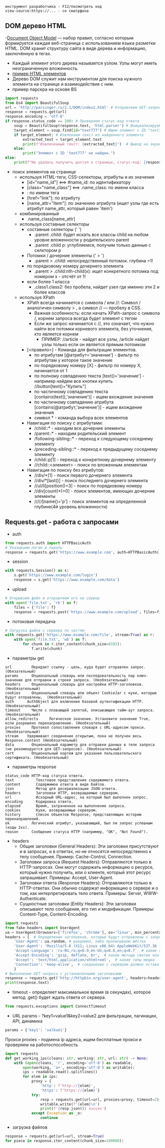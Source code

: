 ```
инструмент разработчика - F12/посмотреть код
view-source:https://... - со сматрфона
```

## DOM дерево HTML
-[Document Object Model](https://ru.wikipedia.org/wiki/Document_Object_Model) — набор правил, согласно которым формируется каждая веб-страница с использованием языка разметки HTML. DOM хранит структуру сайта в виде дерева и информацию, заключённую в тегах.
- Каждый элемент этого дерева называется узлом. Узлы могут иметь неограниченную вложенность.
- [пример HTML элементов](https://parsinger.ru/2.1/DOM/block_strok_elem.html)
- Дерево DOM служит нам инструментом для поиска нужного элемента на странице и взаимодействия с ним.
- пример парсера на основе BS

```python
import requests
from bs4 import BeautifulSoup
url = 'http://parsinger.ru/2.1/DOM/index2.html' # Отправляем GET-запрос на веб-страницу
response = requests.get(url)
response.encoding = 'utf-8'
if response.status_code == 200: # Проверяем статус-код ответа
    soup = BeautifulSoup(response.text, 'html.parser') # Инициализируем объект BeautifulSoup для парсинга HTML
    target_element = soup.find(id="text777") # Ищем элемент с ID "text777"
    if target_element: # Извлекаем текст из найденного элемента
        extracted_text = target_element.text
        print(f"Извлеченный текст: {extracted_text}")  # Вывод на экран
    else:
        print("Элемент с ID 'text777' не найден.")
else:
    print(f"Не удалось получить доступ к странице, статус-код: {response.status_code}")
```

- поиск элементов на странице
  - используя HTML-теги, CSS-селекторы, атрибуты и их значения
    - [id="name_id"] <==> #name_id: по идентификатору
    - [class="name_class"] <==> .name_class: по имени класса
    - <div>: по имени тега
    - [href="link"]: по атрибуту
    - [name_attr="item"]: по значению атрибута (ищет узлы где есть атрибут name_attr, который равен 'item')
  - комбинированный
    - .name_class[name_attr]
  - используя составные селекторы
    - составные селекторы (' ')
      - .parent .child: будет искать все классы child на любом уровне вложенности у родительского parent
      - .parent .child p: углубляемся, получим только данные с селктором р
    - Потомки / дочерние элементы (' > ')
      - .parent > .child: непосредственный потомок. глубина =1!
    - по порядковому номеру дочернего элемента
      - .parent > .child:nth-child(x): ищет конкретного потомка под номером х - отсчёт от 1!
    - если более 1 класса
      - .class1.class2: без пробела, найдет узел где именно эти 2 и более классов
  - используя XPath
    - XPath всегда начинается с символа / или //: Символ / аналогичен символу > , а символ // — пробелу в CSS.
      - Важная особенность: если начать XPath-запрос с символа /, корнем запроса всегда будет элемент с тегом <html>
      - Если же запрос начинается с //, это означает, что нужно найти все потомки корневого элемента, без уточнения, кто является корнем
        - ПРИМЕР: //article - найдет все узлы, /article найдет узлы только если он является прямым потомком
    - [<правило>] - Команда для фильтрации элементов.
      - по атрибутам [@атрибут='значение'] - фильтр по атрибутам у которое такое значение
      - по порядковому номеру [X] - фильтр по номеру Х, начинается от 1
      - по полному совпадению текста [text()='значение'] - например найдем все кнопки купить //button[text()="Купить"]
      - по частичному совпадению текста [contains(text(),'значение')] - ищем вхождение значения
      - по частичному совпадению атрибута [contains(@атрибут,'значение')] - ищем вхождение значения
      - символ * - команда выбора всех элементов
    - Навигация по поиску с атрибутами:
      - /child::* - находим все дочерние элементы
      - /parent::* - находим родительский элемент
      - /following-sibling::* - переход к следующему соседнему элементу
      - /preceding-sibling::* - переход к предыдущему соседнему элементу
      - /child::p[1] - переход к конкретному дочернему элементу
      - //child::<элемент> - поиск по вложенным элементам
    - Навигация по поиску без атрибутов:
      - //div/*[1] - поиск первого дочернего элемента
      - //div/*[last()] - поиск последнего дочернего элемента
      - //ul/li[position()=3] - поиск по порядковому номеру
      - //div[count(*)>0] - поиск элементов, имеющих дочерние элементы
      - //*/*/*/*[name()='p'] - поиск элементов на определенной глубине(4й уровень вложенности)

## Requests.get - работа с запросами
- auth
```python
from requests.auth import HTTPBasicAuth
# Указываем логин и пароль
response = requests.get('https://www.example.com', auth=HTTPBasicAuth('user', 'pass'))
```
- session
```python
with requests.Session() as s:
    s.get('https://www.example.com/login')
    response = s.get('https://www.example.com/data')
```
- upload
```python
# Открываем файл и отправляем его на сервер
with open('file.txt', 'rb') as f:
    files = {'file': f}
    response = requests.post('https://www.example.com/upload', files=files)
```
- потоковая передача
```python
# Загрузка файла с сервера по частям
with requests.get('https://www.example.com/file', stream=True) as r:
    with open('file.txt', 'wb') as f:
        for chunk in r.iter_content(chunk_size=8192):
            f.write(chunk)
```
- параметры get
```
url 	    Передает ссылку - цель, куда будет отправлен запрос. (Обязательный)
params  	Опциональный словарь или последовательность пар ключ-значение для отправки в строке запроса. (Необязательный)
headers  	Опциональный словарь для настройки HTTP-заголовков.  (Необязательный)
cookies  	Опциональный словарь или объект CookieJar с куки, которые будут отправлены.  (Необязательный)
auth  	  AuthObject для включения базовой аутентификации HTTP.  (Необязательный)
timeout  	Число с плавающей запятой, описывающее тайм-аут запроса.(Необязательный)
allow_redirects  	Логическое значение. Установите значение True, если разрешено перенаправление. (Необязательный)
proxies  	Протокол сопоставления словаря с URL-адресом прокси.  (Необязательный)
stream 	  Удерживает соединение открытым, пока не получен весь Response.content (Необязательный)
data 	    Опциональный параметр для отправки данных в теле запроса (не рекомендуется для GET-запросов). (Необязательный)
cert 	    Опциональный кортеж для указания пользовательского сертификата. (Необязательный)
```
- параметры response
```
status_code HTTP-код статуса ответа.
text 	      Текстовое представление содержимого ответа.
content 	  Содержимое ответа в виде байтов.
json 	      Метод для десериализации JSON-ответа.
headers 	  Заголовки HTTP, возвращаемые сервером.
url 	      Исходный URL-адрес, на который был выполнен запрос.
encoding 	  Кодировка ответа.
elapsed 	  Время, затраченное на выполнение запроса.
cookies 	  Куки, возвращаемые сервером.
history 	  Список объектов Response, представляющих историю перенаправлений.
ok 	        Логический атрибут, указывающий, был ли запрос успешным (коды 2xx).
reason 	    Сообщение статуса HTTP (например, "OK", "Not Found").
```
- headers
  - Общие заголовки (General Headers): Эти заголовки присутствуют и в запросах, и в ответах, но не относятся непосредственно к телу сообщения. Пример: Cache-Control, Connection.
  - Заголовки запроса (Request Headers): Отправляются только в HTTP-запросах. Они могут содержать информацию о ресурсе, который нужно получить, или о клиенте, который этот ресурс запрашивает. Примеры: Accept, User-Agent.
  - Заголовки ответа (Response Headers): Отправляются только в HTTP-ответах. Они обычно содержат информацию о сервере и о том, как интерпретировать тело ответа. Примеры: Server, WWW-Authenticate.
  - Сущностные заголовки (Entity Headers): Эти заголовки описывают тело сообщения, его тип и модификации. Примеры: Content-Type, Content-Encoding.
```python  # https://pypi.org/project/fake-headers/
import requests
from fake-headers import UserAgent
ua = UserAgent(browsers=['firefox', 'chrome'], os='linux', min_percentage=5)
headers = {  # Определение заголовков, которые будут отправлены с запросом
    'User-Agent': ua.random, # рандомно, либо прописываем жёстко
    'User-Agent': 'Mozilla/5.0 (X11; Linux x86_64) AppleWebKit/537.36 (KHTML, like Gecko) Chrome/120.0.0.0 Safari/537.36',  # какой "браузер" используется для запроса
    'Accept-Language': 'ru-RU,ru;q=0.9,en-US;q=0.8,en;q=0.7'  # какие языки предпочтительны для клиента,  
    'Accept-Encoding': 'gzip, deflate, br',  # какие методы сжатия контента клиент может обработать
    'Accept': 'text/html,application/xhtml+xml',  # какие типы медиа
    'Connection': 'keep-alive',  # соединение с сервером должно оставаться открытым для последующих запросов
    }
# Выполнение GET-запроса с установленными заголовками
response = requests.get('http://httpbin.org/user-agent', headers=headers)
print(response.text)
```
- timeout - определяет максимальное время (в секундах), которое метод .get() будет ждать ответа от сервера. 
```python 
from requests.exceptions import ConnectTimeout
```
- URL params - ?key1=value1&key2=value2 для фильтрации, пагинации, API, динамика
```python
params = {'key1': 'valkue1'}
```
Прокси proxies - подмена ip адреса, ищем бесплатные прокси и проверяем на работоспособность
```python
import requests
def get_working_ips(cleans: str, working: str, url: str) -> None:
    with (open(cleans, 'r', encoding='utf-8') as readable, 
        open(working, 'a+', encoding='utf-8') as writable):
        ips = readable.read().splitlines()
        for elem in ips:
            proxy = {
                'http': f'http://{elem}', 
                'https': f'https://{elem}'}
            try: 
                resp = requests.get(url=url, proxies=proxy, timeout=2)
                writable.write(f'{elem}\n')
                print(f'{resp.json()} succes')
            except Exception as _e:
                continue
```
- загрузка файлов
```python
response = requests.get(url=url, stream=True)
for piece in response.iter_content(chunk_size=100000):
```